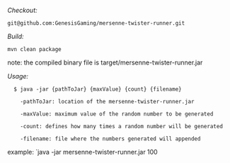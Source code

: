 *Checkout:*
```
git@github.com:GenesisGaming/mersenne-twister-runner.git
```

*Build:*
```
mvn clean package
```
note: the compiled binary file is target/mersenne-twister-runner.jar


*Usage:*
```
  $ java -jar {pathToJar} {maxValue} {count} {filename}

    -pathToJar: location of the mersenne-twister-runner.jar

    -maxValue: maximum value of the random number to be generated

    -count: defines how many times a random number will be generated

    -filename: file where the numbers generated will appended
```

example:
`java -jar mersenne-twister-runner.jar 100
